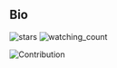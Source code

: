 ## Bio

<img src="https://img.shields.io/github/stars/subnwa?label=Stars" alt="stars"> <img src="https://komarev.com/ghpvc/?username=subnwa&color=brightgreen" alt="watching_count" />



![Contribution](https://activity-graph.herokuapp.com/graph?username=subnwa&theme=react-dark&hide_border=true&area=true)
